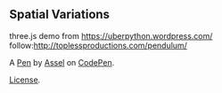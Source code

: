Spatial Variations
------------------
three.js demo from https://uberpython.wordpress.com/ follow:http://toplessproductions.com/pendulum/

A [Pen](https://codepen.io/xoxoaseka/pen/bzzvdN) by [Assel](https://codepen.io/xoxoaseka) on [CodePen](https://codepen.io).

[License](https://codepen.io/xoxoaseka/pen/bzzvdN/license).